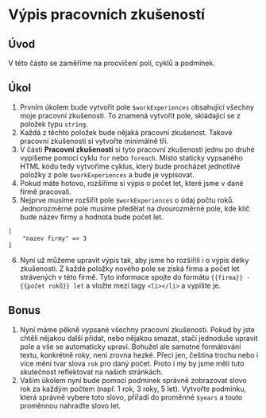 Výpis pracovních zkušeností
===========================================

## Úvod
V této částo se zaměříme na procvičení polí, cyklů a podmínek.

## Úkol
1. Prvním úkolem bude vytvořit pole `$workExperiences` obsahující všechny moje pracovní zkušenosti.
To znamená vytvořit pole, skládající se z položek typu `string`.
2. Každá z těchto položek bude nějaká pracovní zkušenost.
Takové pracovní zkušenosti si vytvořte minimálně tři.
3. V části **Pracovní zkušenosti** si tyto pracovní zkušenosti jednu po druhé vypíšeme pomocí cyklu `for` nebo `foreach`.
Místo staticky vypsaného HTML kódu tedy vytvoříme cyklus,
který bude procházet jednotlivé položky z pole `$workExperiences` a bude je vypisovat.
4. Pokud máte hotovo, rozšíříme si výpis o počet let, které jsme v dané firmě pracovali.
5. Nejprve musíme rozšířit pole `$workExperiences` o údaj počtu roků.
Jednorozměrné pole musíme předělat na dvourozměrné pole,
kde klíč bude název firmy a hodnota bude počet let.
```
[
    "nazev firmy" => 3
]
```
6. Nyní už můžeme upravit výpis tak,
aby jsme ho rozšířili i o výpis délky zkušenosti.
Z každé položky nového pole se získá firma a počet let strávených v této firmě.
Tyto informace spojte do formátu `{{firma}} - {{počet roků}} let` a vložte mezi tagy `<li></li>` a vypište je.

## Bonus
1. Nyní máme pěkně vypsané všechny pracovní zkušenosti.
Pokud by jste chtěli nějakou další přidat,
nebo nějakou smazat,
stačí jednoduše upravit pole a vše se automaticky upraví.
Bohužel ale samotné formátování textu,
konkrétně roky,
není zrovna hezké.
Přeci jen,
čeština trochu nebo i více mění tvar slova `rok` pro daný počet.
Proto i my by jsme měli tuto skutečnost reflektovat na našich stránkách.
2. Vaším úkolem nyní bude pomocí podmínek správně zobrazovat slovo rok za každým počtem (např. 1 rok, 3 roky, 5 let).
Vytvořte podmínku,
která správně vybere toto slovo,
přířadí do proměnné `$years` a touto proměnnou nahraďte slovo let.
